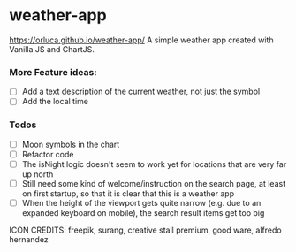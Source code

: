 # weather-app

https://orluca.github.io/weather-app/
A simple weather app created with Vanilla JS and ChartJS.

### More Feature ideas:

- [ ] Add a text description of the current weather, not just the symbol
- [ ] Add the local time

### Todos

- [ ] Moon symbols in the chart
- [ ] Refactor code
- [ ] The isNight logic doesn't seem to work yet for locations that are very far up north
- [ ] Still need some kind of welcome/instruction on the search page, at least on first startup, so that it is clear that this is a weather app
- [ ] When the height of the viewport gets quite narrow (e.g. due to an expanded keyboard on mobile), the search result items get too big

ICON CREDITS: freepik, surang, creative stall premium, good ware, alfredo hernandez
